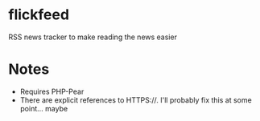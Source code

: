 # flickfeed
RSS news tracker to make reading the news easier

# Notes
- Requires PHP-Pear
- There are explicit references to HTTPS://. I'll probably fix this at some point... maybe